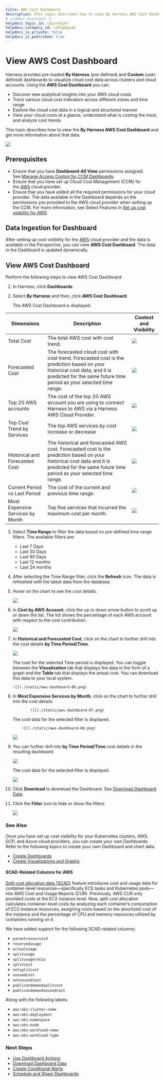 ```yaml
---
title: AWS Cost Dashboard
description: This topic describes how to view By Harness AWS Cost Dashboard and get more information about that data.
# sidebar_position: 2
helpdocs_topic_id: u3yxrebj6r
helpdocs_category_id: v3h3y6pya6
helpdocs_is_private: false
helpdocs_is_published: true
---
```


# View AWS Cost Dashboard

Harness provides pre-loaded **By Harness** (pre-defined) and **Custom** (user-defined) dashboards to visualize cloud cost data across clusters and cloud accounts. Using the **AWS Cost Dashboard** you can:

* Discover new analytical insights into your AWS cloud costs
* Track various cloud cost indicators across different zones and time range
* Explore the cloud cost data in a logical and structured manner
* View your cloud costs at a glance, understand what is costing the most, and analyze cost trends
  
This topic describes how to view the **By Harness AWS Cost Dashboard** and get more information about that data.

  ![](./static/aws-dashboard-00.png)

## Prerequisites

* Ensure that you have **Dashboard-All View** permissions assigned. See [Manage Access Control for CCM Dashboards](/docs/cloud-cost-management/access-control/manage-access-control-for-ccm-dashboards.md).
* Ensure that you have set up Cloud Cost Management (CCM) for the [AWS](../../get-started/onboarding-guide/set-up-cost-visibility-for-aws.md) cloud provider.
* Ensure that you have added all the required permissions for your cloud provider. The data available in the Dashboard depends on the permissions you provided to the AWS cloud provider when setting up the CCM. For more information, see Select Features in [Set up cost visibility for AWS](../../get-started/onboarding-guide/set-up-cost-visibility-for-aws.md#aws-access-permissions).

## Data Ingestion for Dashboard

After setting up cost visibility for the [AWS](../../get-started/onboarding-guide/set-up-cost-visibility-for-aws.md) cloud provider and the data is available in the Perspective, you can view **AWS Cost Dashboard**. The data in the Dashboard is updated dynamically.

## View AWS Cost Dashboard

Perform the following steps to view AWS Cost Dashboard:

1. In Harness, click **Dashboards**.
2. Select **By Harness** and then, click **AWS Cost Dashboard**.
      
  
    The AWS Cost Dashboard is displayed.
  
| **Dimensions** | **Description** | **Context and Visibility** |
|---|---|---|
| Total Cost | The total AWS cost with cost trend. | ![](./static/aws-dashboard-14.png) |
| Forecasted Cost  |The forecasted cloud cost with cost trend. Forecasted cost is the prediction based on your historical cost data, and it is predicted for the same future time period as your selected time range.   | ![](./static/aws-dashboard-15.png)  |   
| Top 20 AWS accounts | The cost of the top 20 AWS account you are using to connect Harness to AWS via a Harness AWS Cloud Provider. | ![](./static/aws-dashboard-03.png) |
| Top Cost Trend by Services | The top AWS services by cost increase or decrease | ![](./static/aws-dashboard-17.png) |
| Historical and Forecasted Cost | The historical and forecasted AWS cost. Forecasted cost is the prediction based on your historical cost data and it is predicted for the same future time period as your selected time range. | ![](./static/aws-dashboard-16.png) |
| Current Period vs Last Period | The cost of the current and previous time range. | ![](./static/aws-dashboard-18.png) |
| Most Expensive Services by Month | Top five services that incurred the maximum cost per month. | ![](./static/aws-dashboard-19.png) |

3. Select **Time Range** to filter the data based on pre-defined time range filters. The available filters are:
	* Last 7 Days
	* Last 30 Days
	* Last 90 Days
	* Last 12 months
	* Last 24 months
4. After selecting the Time Range filter, click the **Refresh** icon. The data is refreshed with the latest data from the database.
   
5. Hover on the chart to see the cost details.
   
     ![](./static/aws-dashboard-03.png)
6. In **Cost by AWS** **Account**, click the up or down arrow button to scroll up or down the list. The list shows the percentage of each AWS account with respect to the cost contribution.
   
     ![](./static/aws-dashboard-04.png)
7. In **Historical and Forecasted Cost**, click on the chart to further drill into the cost details **by Time Period/Time**.
   
     ![](./static/aws-dashboard-05.png)
	 
	 The cost for the selected Time period is displayed. You can toggle between the **Visualization** tab that displays the data in the form of a graph and the **Table** tab that displays the actual cost. You can download this data to your local system.
	 
	   ![](./static/aws-dashboard-06.png)
8. In **Most Expensive Services by Month**, click on the chart to further drill into the cost details:
  
	
	  	  	   ![](./static/aws-dashboard-07.png)

	The cost data for the selected filter is displayed.

	  	   ![](./static/aws-dashboard-08.png)

		
	![](./static/aws-dashboard-09.png)

	  

9.  You can further drill into **by Time Period/Time** cost details in the resulting dashboard.
    
	  ![](./static/aws-dashboard-11.png)
	
	  The cost data for the selected filter is displayed.

    ![](./static/aws-dashboard-12.png)


10. Click **Download** to download the Dashboard. See [Download Dashboard Data](../../../platform/dashboards/download-dashboard-data.md).
11. Click the **Filter** icon to hide or show the filters.
    
	  ![](./static/aws-dashboard-13.png)

### See Also

Once you have set up cost visibility for your Kubernetes clusters, AWS, GCP, and Azure cloud providers, you can create your own Dashboards. Refer to the following topics to create your own Dashboard and chart data.

* [Create Dashboards](../../../platform/dashboards/create-dashboards.md)
* [Create Visualizations and Graphs](../../../platform/dashboards/create-visualizations-and-graphs.md)

#### SCAD-Related Columns for AWS

[Split cost allocation data (SCAD)](https://docs.aws.amazon.com/cur/latest/userguide/split-cost-allocation-data.html) feature introduces cost and usage data for container-level resources—specifically ECS tasks and Kubernetes pods—into AWS Cost and Usage Reports (CUR). Previously, AWS CUR only provided costs at the EC2 instance level. Now, split cost allocation calculates container-level costs by analyzing each container’s consumption of EC2 instance resources, assigning costs based on the amortized cost of the instance and the percentage of CPU and memory resources utilized by containers running on it.

We have added support for the following SCAD-related columns:

- `parentresourceid`
- `reservedusage`
- `actualusage`
- `splitusage`
- `splitusageratio`
- `splitcost`
- `netsplitcost`
- `unusedcost`
- `netunusedcost`
- `publicondemandsplitcost`
- `publicondemandunusedcost`

Along with the following labels:

- `aws:eks:cluster-name`
- `aws:eks:deployment`
- `aws:eks:namespace`
- `aws:eks:node`
- `aws:eks:workload-name`
- `aws:eks:workload-type`

### Next Steps

* [Use Dashboard Actions](../../../platform/dashboards/use-dashboard-actions.md)
* [Download Dashboard Data](../../../platform/dashboards/download-dashboard-data.md)
* [Create Conditional Alerts](../../../platform/dashboards/create-conditional-alerts.md)
* [Schedule and Share Dashboards](../../../platform/dashboards/share-dashboards.md)

